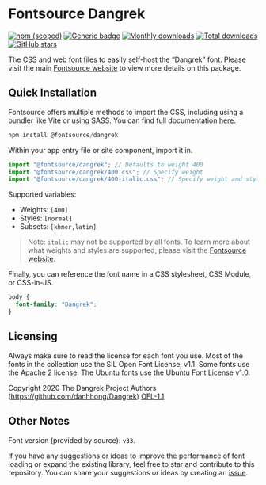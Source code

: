 # Fontsource Dangrek

[![npm (scoped)](https://img.shields.io/npm/v/@fontsource/dangrek?color=brightgreen)](https://www.npmjs.com/package/@fontsource/dangrek) [![Generic badge](https://img.shields.io/badge/fontsource-passing-brightgreen)](https://github.com/fontsource/fontsource) [![Monthly downloads](https://badgen.net/npm/dm/@fontsource/dangrek)](https://github.com/fontsource/fontsource) [![Total downloads](https://badgen.net/npm/dt/@fontsource/dangrek)](https://github.com/fontsource/fontsource) [![GitHub stars](https://img.shields.io/github/stars/fontsource/fontsource.svg?style=social&label=Star)](https://github.com/fontsource/fontsource/stargazers)

The CSS and web font files to easily self-host the “Dangrek” font. Please visit the main [Fontsource website](https://fontsource.org/fonts/dangrek) to view more details on this package.

## Quick Installation

Fontsource offers multiple methods to import the CSS, including using a bundler like Vite or using SASS. You can find full documentation [here](https://fontsource.org/docs/getting-started/introduction).

```javascript
npm install @fontsource/dangrek
```

Within your app entry file or site component, import it in.

```javascript
import "@fontsource/dangrek"; // Defaults to weight 400
import "@fontsource/dangrek/400.css"; // Specify weight
import "@fontsource/dangrek/400-italic.css"; // Specify weight and style
```

Supported variables:
- Weights: `[400]`
- Styles: `[normal]`
- Subsets: `[khmer,latin]`

> Note: `italic` may not be supported by all fonts. To learn more about what weights and styles are supported, please visit the [Fontsource website](https://fontsource.org/fonts/dangrek).

Finally, you can reference the font name in a CSS stylesheet, CSS Module, or CSS-in-JS.

```css
body {
  font-family: "Dangrek";
}
```

## Licensing
Always make sure to read the license for each font you use. Most of the fonts in the collection use the SIL Open Font License, v1.1. Some fonts use the Apache 2 license. The Ubuntu fonts use the Ubuntu Font License v1.0.

Copyright 2020 The Dangrek Project Authors (https://github.com/danhhong/Dangrek)
[OFL-1.1](https://openfontlicense.org)

## Other Notes
Font version (provided by source): `v33`.

If you have any suggestions or ideas to improve the performance of font loading or expand the existing library, feel free to star and contribute to this repository. You can share your suggestions or ideas by creating an [issue](https://github.com/fontsource/fontsource/issues).
